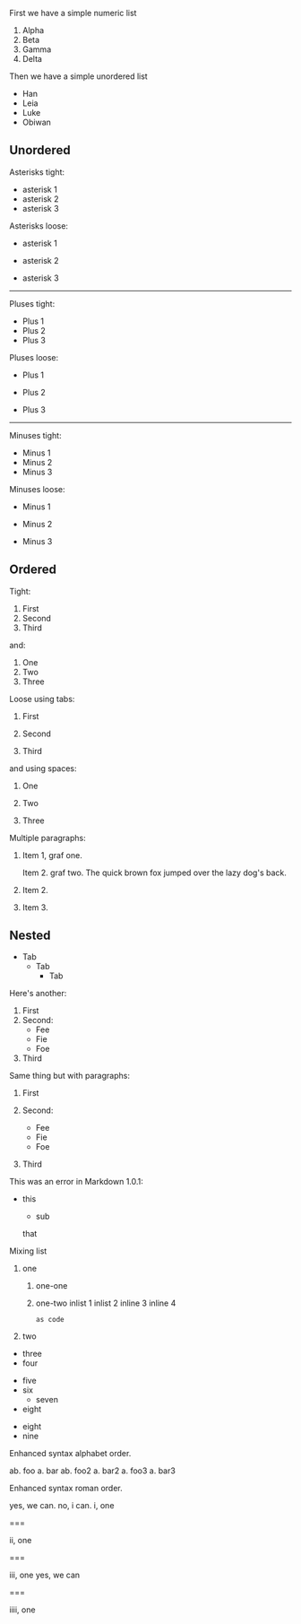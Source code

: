 ﻿
First we have a simple numeric list

1. Alpha
1. Beta
2. Gamma
3. Delta

Then we have a simple unordered list

* Han
* Leia
* Luke
* Obiwan

## Unordered

Asterisks tight:

*	asterisk 1
*	asterisk 2
*	asterisk 3


Asterisks loose:

*	asterisk 1

*	asterisk 2

*	asterisk 3

* * *

Pluses tight:

+	Plus 1
+	Plus 2
+	Plus 3


Pluses loose:

+	Plus 1

+	Plus 2

+	Plus 3

* * *


Minuses tight:

-	Minus 1
-	Minus 2
-	Minus 3


Minuses loose:

-	Minus 1

-	Minus 2

-	Minus 3


## Ordered

Tight:

1.	First
2.	Second
3.	Third

and:

1. One
2. Two
3. Three


Loose using tabs:

1.	First

2.	Second

3.	Third

and using spaces:

1. One

2. Two

3. Three

Multiple paragraphs:

1.	Item 1, graf one.

	Item 2. graf two. The quick brown fox jumped over the lazy dog's
	back.
	
2.	Item 2.

3.	Item 3.



## Nested

*	Tab
	*	Tab
		*	Tab

Here's another:

1. First
2. Second:
	* Fee
	* Fie
	* Foe
3. Third

Same thing but with paragraphs:

1. First

2. Second:
	* Fee
	* Fie
	* Foe

3. Third


This was an error in Markdown 1.0.1:

*	this

	*	sub

	that


Mixing list

1. one
    1. one-one
    1. one-two
       inlist 1
        inlist 2
         inline 3
          inline 4

           as code
2. two
* three
* four
+ five
+ six
    + seven
+ eight
- eight
- nine

Enhanced syntax alphabet order.

ab. foo
a. bar
ab. foo2
a. bar2
a. foo3
a. bar3

Enhanced syntax roman order.

yes, we can.
no, i can.
i, one

===

ii, one

===

iii, one
yes, we can

===

iiii, one